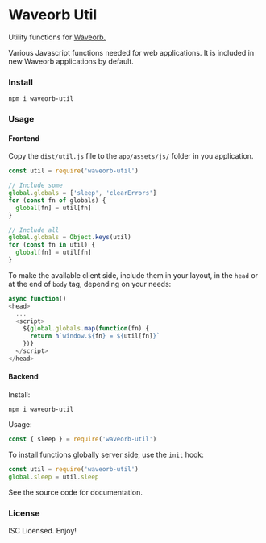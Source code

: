 # Waveorb Util

Utility functions for [Waveorb.](https://waveorb.com)

Various Javascript functions needed for web applications. It is included in new Waveorb applications by default.

### Install

```
npm i waveorb-util
```

### Usage

#### Frontend

Copy the `dist/util.js` file to the `app/assets/js/` folder in you application.

```js
const util = require('waveorb-util')

// Include some
global.globals = ['sleep', 'clearErrors']
for (const fn of globals) {
  global[fn] = util[fn]
}

// Include all
global.globals = Object.keys(util)
for (const fn in util) {
  global[fn] = util[fn]
}
```

To make the available client side, include them in your layout, in the `head` or at the end of `body` tag, depending on your needs:

```js
async function()
<head>
  ...
  <script>
    ${global.globals.map(function(fn) {
      return h`window.${fn} = ${util[fn]}`
    })}
  </script>
</head>
```

#### Backend

Install:
```
npm i waveorb-util
```

Usage:
```js
const { sleep } = require('waveorb-util')
```

To install functions globally server side, use the `init` hook:

```js
const util = require('waveorb-util')
global.sleep = util.sleep
```

See the source code for documentation.

### License

ISC Licensed. Enjoy!
